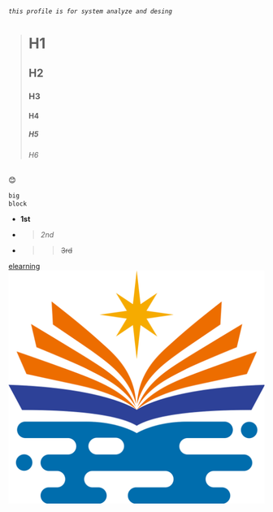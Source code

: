 ###### `this profile is for system analyze and desing`
> # H1
> ## H2
> ### H3
> #### H4
> ##### H5
> ###### H6
😊

```
big
block
```
* **1st**
+ > *2nd*
- >> ~~3rd~~


[elearning](https://elearning.nkust.edu.tw/mooc/index.php)
![NKUST](NKUST_Logo.svg.png)
